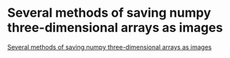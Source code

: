 # Several methods of saving numpy three-dimensional arrays as images
[Several methods of saving numpy three-dimensional arrays as images](https://aiwithcloud.com/2022/09/16/several_methods_of_saving_numpy_three_dimensional_arrays_as_images/)